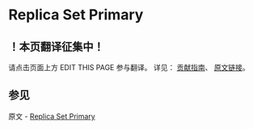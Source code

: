 # Replica Set Primary

## ！本页翻译征集中！

请点击页面上方 EDIT THIS PAGE 参与翻译。
详见：
[贡献指南]( https://github.com/JinMuInfo/MongoDB-Manual-zh/blob/master/CONTRIBUTING.md )、
[原文链接](  https://docs.mongodb.com/manual/core/replica-set-primary/  )。

## 参见

原文 - [Replica Set Primary]( https://docs.mongodb.com/manual/core/replica-set-primary/ )

